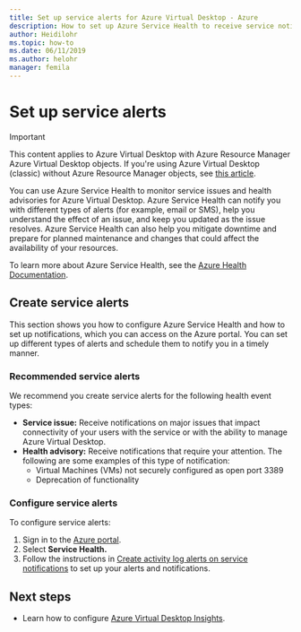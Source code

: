 ```yaml
---
title: Set up service alerts for Azure Virtual Desktop - Azure
description: How to set up Azure Service Health to receive service notifications for Azure Virtual Desktop.
author: Heidilohr
ms.topic: how-to
ms.date: 06/11/2019
ms.author: helohr
manager: femila
---
```

# Set up service alerts

>[!IMPORTANT]
>This content applies to Azure Virtual Desktop with Azure Resource Manager Azure Virtual Desktop objects. If you're using Azure Virtual Desktop (classic) without Azure Resource Manager objects, see [this article](./virtual-desktop-fall-2019/set-up-service-alerts-2019.md).

You can use Azure Service Health to monitor service issues and health advisories for Azure Virtual Desktop. Azure Service Health can notify you with different types of alerts (for example, email or SMS), help you understand the effect of an issue, and keep you updated as the issue resolves. Azure Service Health can also help you mitigate downtime and prepare for planned maintenance and changes that could affect the availability of your resources.

To learn more about Azure Service Health, see the [Azure Health Documentation](../service-health/index.yml).

## Create service alerts

This section shows you how to configure Azure Service Health and how to set up notifications, which you can access on the Azure portal. You can set up different types of alerts and schedule them to notify you in a timely manner.

### Recommended service alerts

We recommend you create service alerts for the following health event types:

- **Service issue:** Receive notifications on major issues that impact connectivity of your users with the service or with the ability to manage Azure Virtual Desktop.
- **Health advisory:** Receive notifications that require your attention. The following are some examples of this type of notification:
    - Virtual Machines (VMs) not securely configured as open port 3389
    - Deprecation of functionality

### Configure service alerts

To configure service alerts:

1. Sign in to the [Azure portal](https://portal.azure.com/).
2. Select **Service Health.**
3. Follow the instructions in [Create activity log alerts on service notifications](../service-health/alerts-activity-log-service-notifications-portal.md?toc=%2fazure%2fservice-health%2ftoc.json) to set up your alerts and notifications.

## Next steps

- Learn how to configure [Azure Virtual Desktop Insights](insights.md).